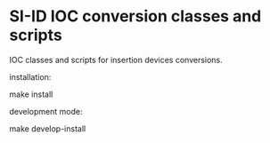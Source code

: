 # SI-ID IOC conversion classes and scripts

IOC classes and scripts for insertion devices conversions.

installation:

 make install

development mode:

 make develop-install
